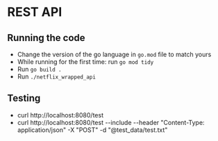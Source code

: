 # REST API

## Running the code

* Change the version of the go language in ```go.mod``` file to match yours
* While running for the first time: run ```go mod tidy```
* Run ```go build .```
* Run ```./netflix_wrapped_api```

## Testing

* curl http://localhost:8080/test
* curl http://localhost:8080/test --include --header "Content-Type: application/json" -X "POST" -d "@test_data/test.txt"
